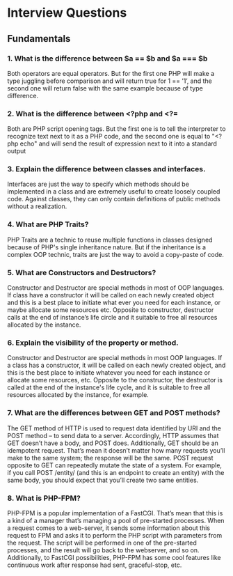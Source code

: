 # Interview Questions
## Fundamentals
### 1. What is the difference between $a == $b and $a === $b
Both operators are equal operators. But for the first one PHP will make a type juggling before comparison and will return true for 1 == ’1’, and the second one will return false with the same example because of type difference.

### 2. What is the difference between <?php and <?=
Both are PHP script opening tags. But the first one is to tell the interpreter to recognize text next to it as a PHP code, and the second one is equal to "<?php echo" and will send the result of expression next to it into a standard output

### 3. Explain the difference between classes and interfaces.
Interfaces are just the way to specify which methods should be implemented in a class and are extremely useful to create loosely coupled code. Against classes, they can only contain definitions of public methods without a realization.

### 4. What are PHP Traits?
PHP Traits are a technic to reuse multiple functions in classes designed because of PHP's single inheritance nature. But if the inheritance is a complex OOP technic, traits are just the way to avoid a copy-paste of code.

### 5. What are Constructors and Destructors?
Constructor and Destructor are special methods in most of OOP languages. If class have a constructor it will be called on each newly created object and this is a best place to initiate what ever you need for each instance, or maybe allocate some resources etc. Opposite to constructor, destructor calls at the end of instance’s life circle and it suitable to free all resources allocated by the instance.
### 6. Explain the visibility of the property or method.
Constructor and Destructor are special methods in most OOP languages. If a class has a constructor, it will be called on each newly created object, and this is the best place to initiate whatever you need for each instance or allocate some resources, etc. Opposite to the constructor, the destructor is called at the end of the instance's life cycle, and it is suitable to free all resources allocated by the instance, for example.

### 7. What are the differences between GET and POST methods?
The GET method of HTTP is used to request data identified by URI and the POST method – to send data to a server. Accordingly, HTTP assumes that GET doesn’t have a body, and POST does. Additionally, GET should be an idempotent request. That’s mean it doesn’t matter how many requests you’ll make to the same system; the response will be the same. POST request opposite to GET can repeatedly mutate the state of a system. For example, if you call POST /entity/ (and this is an endpoint to create an entity) with the same body, you should expect that you’ll create two same entities.
### 8. What is PHP-FPM?
PHP-FPM is a popular implementation of a FastCGI. That’s mean that this is a kind of a manager that’s managing a pool of pre-started processes. When a request comes to a web-server, it sends some information about this request to FPM and asks it to perform the PHP script with parameters from the request. The script will be performed in one of the pre-started processes, and the result will go back to the webserver, and so on. Additionally, to FastCGI possibilities, PHP-FPM has some cool features like continuous work after response had sent, graceful-stop, etc.


